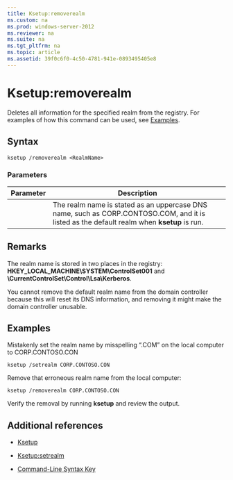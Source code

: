 ```yaml
---
title: Ksetup:removerealm
ms.custom: na
ms.prod: windows-server-2012
ms.reviewer: na
ms.suite: na
ms.tgt_pltfrm: na
ms.topic: article
ms.assetid: 39f0c6f0-4c50-4781-941e-0893495405e8
---
```

# Ksetup:removerealm
Deletes all information for the specified realm from the registry. For examples of how this command can be used, see [Examples](#BKMK_Examples).  
  
## Syntax  
  
```  
ksetup /removerealm <RealmName>  
```  
  
### Parameters  
  
|Parameter|Description|  
|-------------|---------------|  
|<RealmName>|The realm name is stated as an uppercase DNS name, such as CORP.CONTOSO.COM, and it is listed as the default realm when **ksetup** is run.|  
  
## Remarks  
The realm name is stored in two places in the registry: **HKEY\_LOCAL\_MACHINE\\SYSTEM\\ControlSet001** and **\\CurrentControlSet\\Control\\Lsa\\Kerberos**.  
  
You cannot remove the default realm name from the domain controller because this will reset its DNS information, and removing it might make the domain controller unusable.  
  
## <a name="BKMK_Examples"></a>Examples  
Mistakenly set the realm name by misspelling “.COM” on the local computer to CORP.CONTOSO.CON  
  
```  
ksetup /setrealm CORP.CONTOSO.CON  
```  
  
Remove that erroneous realm name from the local computer:  
  
```  
ksetup /removerealm CORP.CONTOSO.CON  
```  
  
Verify the removal by running **ksetup** and review the output.  
  
## Additional references  
  
-   [Ksetup](../Topic/Ksetup.md)  
  
-   [Ksetup:setrealm](../Topic/Ksetup-setrealm.md)  
  
-   [Command-Line Syntax Key](../Topic/Command-Line-Syntax-Key.md)  
  

